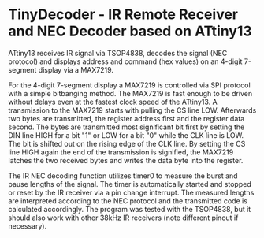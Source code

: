 # TinyDecoder - IR Remote Receiver and NEC Decoder based on ATtiny13
ATtiny13 receives IR signal via TSOP4838, decodes the signal (NEC protocol) and displays address and command (hex values) on an 4-digit 7-segment display via a MAX7219.

For the 4-digit 7-segment display a MAX7219 is controlled via SPI protocol with a simple bitbanging method. The MAX7219 is fast enough to be driven without delays even at the fastest clock speed of the ATtiny13. A transmission to the MAX7219 starts with pulling the CS line LOW. Afterwards two bytes are transmitted, the register address first and the register data second. The bytes are transmitted most significant bit first by setting the DIN line HIGH for a bit "1" or LOW for a bit "0" while the CLK line is LOW. The bit is shifted out on the rising edge of the CLK line. By setting the CS line HIGH again the end of the transmission is signified, the MAX7219 latches the two received bytes and writes the data byte into the register. 

The IR NEC decoding function utilizes timer0 to measure the burst and pause lengths of the signal. The timer is automatically started and stopped or reset by the IR receiver via a pin change interrupt. The measured lengths are interpreted according to the NEC protocol and the transmitted code is calculated accordingly. The program was tested with the TSOP4838, but it should also work with other 38kHz IR receivers (note different pinout if necessary).
